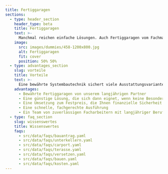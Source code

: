 ```yaml
---
title: Fertiggaragen
sections:
  - type: header_section
    header_type: beta
    title: Fertiggaragen
    text: >-
      Manchmal reichen einfache Lösungen. Auch Fertiggaragen vom Fachmann können gute, kostengünstige Lösungen sein. Wir liefern Ihnen diese Varianten fix fertig auf Ihr Grundstück. Dabei haben Sie die Wahl zwischen Einzel,- Doppel oder Reihengaragen in verschiedenen Standard-Maßen.
    image:
      src: images/dummies/458-1200x800.jpg
      alt: Fertiggaragen
      fit: cover
      position: 50% 50%
  - type: advantages_section
    slug: vorteile
    title: Vorteile
    text: >-
      Eine bewährte Systembautechnik sichert viele Ausstattungsvarianten. Und so ist auch eine Fertiggarage aus Beton vom Fachmann eine stabile und schnelle Lösung, die einen Vorteil hat – der günstige Preis. Durch die industrielle Fertigung ist die Herstellung günstiger und sind die Bauzeiten kürzer.
    advantages:
      - Bewährte Fertiggaragen von unserem langjährigen Partner
      - Eine günstige Lösung, die sich dann eignet, wenn keine Besonderheiten zu berücksichtigen sind
      - Eine Umsetzung zum Festpreis, die Ihnen finanzielle Sicherheit gibt
      - Eine schnelle, fachgerechte Ausführung
      - Ein Team von zuverlässigen Facharbeitern mit langjähriger Berufserfahrung
  - type: faq_section
    slug: wissenswertes
    title: Wissenswertes
    faqs:
      - src/data/faqs/bauantrag.yaml
      - src/data/faqs/unterkellern.yaml
      - src/data/faqs/carport.yaml
      - src/data/faqs/terasse.yaml
      - src/data/faqs/versetzen.yaml
      - src/data/faqs/bauen.yaml
      - src/data/faqs/kosten.yaml
---
```

